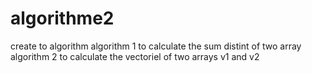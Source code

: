 # algorithme2
create to algorithm
algorithm 1 to calculate the sum distint of two array
algorithm 2 to calculate the vectoriel of two arrays v1 and v2
